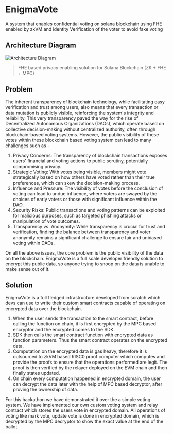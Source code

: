 # EnigmaVote
A system that enables confidential voting on solana blockchain using FHE enabled by zkVM and identity Verification of the voter to avoid fake voting
## Architecture Diagram

![Architecture Diagram]()

> FHE based privacy enabling solution for Solana Blockchain (ZK + FHE + MPC)

## Problem
The inherent transparency of blockchain technology, while facilitating easy verification and trust among users, also means that every transaction or data mutation is publicly visible, reinforcing the system's integrity and reliability. This very transparency paved the way for the rise of Decentralized Autonomous Organizations (DAOs), which operate based on collective decision-making without centralized authority, often through blockchain-based voting systems. However, the public visibility of these votes within these blockchain based voting system can lead to many challenges such as -

1. Privacy Concerns: The transparency of blockchain transactions exposes users' financial and voting actions to public scrutiny, potentially compromising privacy.
2. Strategic Voting: With votes being visible, members might vote strategically based on how others have voted rather than their true preferences, which can skew the decision-making process.
3. Influence and Pressure: The visibility of votes before the conclusion of voting can lead to undue influence, where voters are swayed by the choices of early voters or those with significant influence within the DAO.
4. Security Risks: Public transactions and voting patterns can be exploited for malicious purposes, such as targeted phishing attacks or manipulation of vote outcomes.
5. Transparency vs. Anonymity: While transparency is crucial for trust and verification, finding the balance between transparency and voter anonymity remains a significant challenge to ensure fair and unbiased voting within DAOs.

On all the above issues, the core problem is the public visibility of the data on the blockchain. EnigmaVote is a full scale developer friendly solution to encrypt this public data, so anyone trying to snoop on the data is unable to make sense out of it.

## Solution
EnigmaVote is a full fledged infrastructure developed from scratch which devs can use to write their custom smart contracts capable of operating on encrypted data over the blockchain.

1. When the user sends the transaction to the smart contract, before calling the function on chain, it is first encrypted by the MPC based encryptor and the encrypted comes to the SDK.
2. SDK then calls the smart contract function with encrypted data as function parameters. Thus the smart contract operates on the encrypted data.
3. Computation on the encrypted data is gas heavy, therefore it is outsourced to zkVM based RISC0 proof computer which computes and provide the proofs to ensure that the operations performed are legit. The proof is then verified by the relayer deployed on the EVM chain and then finally states updated.
4. On chain every computation happened in encrypted domain, the user can decrypt the data later with the help of MPC based decryptor, after proving the ownership of data.

For this hackathon we have demonstrated it over the a simple voting system. We have implemented our own custom voting system and relay contract which stores the users vote in encrypted domain. All operations of voting like mark vote, update vote is done in encrypted domain, which is decrypted by the MPC decryptor to show the exact  value at the end of the ballot.

